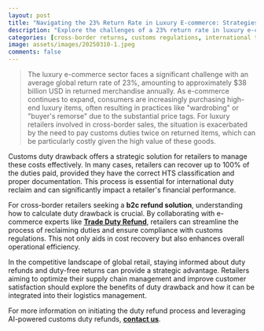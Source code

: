 ```yaml
---
layout: post
title: "Navigating the 23% Return Rate in Luxury E-commerce: Strategies for Cross-Border Retailers"
description: "Explore the challenges of a 23% return rate in luxury e-commerce and learn how cross-border retailers can manage duty drawback and reclaim duties."
categories: [cross-border returns, customs regulations, international trade efficiency, duty drawback refunds, retail returns, customs costs, cross-border trade, e-commerce trends, duty refund in Europe, b2c refund solution]
image: assets/images/20250310-1.jpeg
comments: false
---
```


> The luxury e-commerce sector faces a significant challenge with an average global return rate of 23%, amounting to approximately $38 billion USD in returned merchandise annually. As e-commerce continues to expand, consumers are increasingly purchasing high-end luxury items, often resulting in practices like "wardrobing" or "buyer's remorse" due to the substantial price tags. For luxury retailers involved in cross-border sales, the situation is exacerbated by the need to pay customs duties twice on returned items, which can be particularly costly given the high value of these goods.

Customs duty drawback offers a strategic solution for retailers to manage these costs effectively. In many cases, retailers can recover up to 100% of the duties paid, provided they have the correct HTS classification and proper documentation. This process is essential for international duty reclaim and can significantly impact a retailer's financial performance.

For cross-border retailers seeking a **b2c refund solution**, understanding how to calculate duty drawback is crucial. By collaborating with e-commerce experts like [**Trade Duty Refund**](https://tradedutyrefund.com?utm_source=Blog&utm_medium=Link&utm_campaign=20250225Article), retailers can streamline the process of reclaiming duties and ensure compliance with customs regulations. This not only aids in cost recovery but also enhances overall operational efficiency.

In the competitive landscape of global retail, staying informed about duty refunds and duty-free returns can provide a strategic advantage. Retailers aiming to optimize their supply chain management and improve customer satisfaction should explore the benefits of duty drawback and how it can be integrated into their logistics management.

For more information on initiating the duty refund process and leveraging AI-powered customs duty refunds, [**contact us**](https://tradedutyrefund.com/contact-us.html?utm_source=Blog&utm_medium=Link&utm_campaign=20250225Article).  
